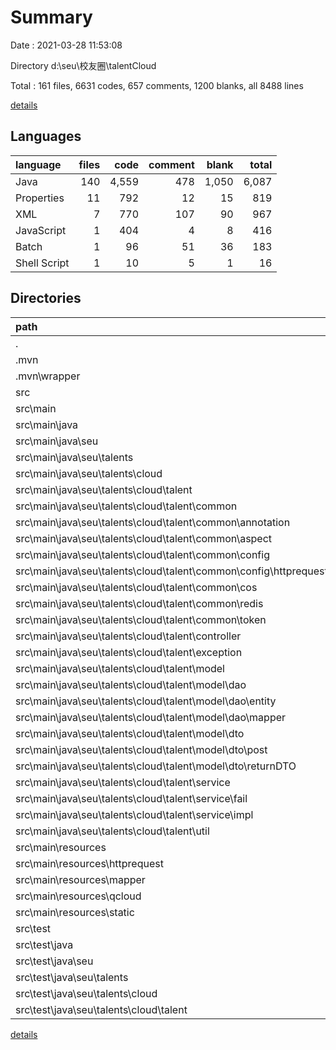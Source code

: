 # Summary

Date : 2021-03-28 11:53:08

Directory d:\seu\校友圈\talentCloud

Total : 161 files,  6631 codes, 657 comments, 1200 blanks, all 8488 lines

[details](details.md)

## Languages
| language | files | code | comment | blank | total |
| :--- | ---: | ---: | ---: | ---: | ---: |
| Java | 140 | 4,559 | 478 | 1,050 | 6,087 |
| Properties | 11 | 792 | 12 | 15 | 819 |
| XML | 7 | 770 | 107 | 90 | 967 |
| JavaScript | 1 | 404 | 4 | 8 | 416 |
| Batch | 1 | 96 | 51 | 36 | 183 |
| Shell Script | 1 | 10 | 5 | 1 | 16 |

## Directories
| path | files | code | comment | blank | total |
| :--- | ---: | ---: | ---: | ---: | ---: |
| . | 161 | 6,631 | 657 | 1,200 | 8,488 |
| .mvn | 2 | 78 | 31 | 13 | 122 |
| .mvn\wrapper | 2 | 78 | 31 | 13 | 122 |
| src | 156 | 6,129 | 469 | 1,102 | 7,700 |
| src\main | 154 | 6,097 | 469 | 1,091 | 7,657 |
| src\main\java | 137 | 4,451 | 447 | 1,027 | 5,925 |
| src\main\java\seu | 137 | 4,451 | 447 | 1,027 | 5,925 |
| src\main\java\seu\talents | 137 | 4,451 | 447 | 1,027 | 5,925 |
| src\main\java\seu\talents\cloud | 137 | 4,451 | 447 | 1,027 | 5,925 |
| src\main\java\seu\talents\cloud\talent | 137 | 4,451 | 447 | 1,027 | 5,925 |
| src\main\java\seu\talents\cloud\talent\common | 28 | 763 | 140 | 180 | 1,083 |
| src\main\java\seu\talents\cloud\talent\common\annotation | 3 | 25 | 0 | 9 | 34 |
| src\main\java\seu\talents\cloud\talent\common\aspect | 2 | 129 | 0 | 19 | 148 |
| src\main\java\seu\talents\cloud\talent\common\config | 12 | 289 | 52 | 61 | 402 |
| src\main\java\seu\talents\cloud\talent\common\config\httprequest | 6 | 107 | 0 | 23 | 130 |
| src\main\java\seu\talents\cloud\talent\common\cos | 4 | 85 | 4 | 20 | 109 |
| src\main\java\seu\talents\cloud\talent\common\redis | 2 | 72 | 1 | 22 | 95 |
| src\main\java\seu\talents\cloud\talent\common\token | 2 | 61 | 11 | 16 | 88 |
| src\main\java\seu\talents\cloud\talent\controller | 6 | 744 | 133 | 144 | 1,021 |
| src\main\java\seu\talents\cloud\talent\exception | 2 | 41 | 1 | 12 | 54 |
| src\main\java\seu\talents\cloud\talent\model | 61 | 1,080 | 58 | 329 | 1,467 |
| src\main\java\seu\talents\cloud\talent\model\dao | 33 | 613 | 12 | 182 | 807 |
| src\main\java\seu\talents\cloud\talent\model\dao\entity | 17 | 357 | 12 | 96 | 465 |
| src\main\java\seu\talents\cloud\talent\model\dao\mapper | 16 | 256 | 0 | 86 | 342 |
| src\main\java\seu\talents\cloud\talent\model\dto | 28 | 467 | 46 | 147 | 660 |
| src\main\java\seu\talents\cloud\talent\model\dto\post | 24 | 378 | 41 | 121 | 540 |
| src\main\java\seu\talents\cloud\talent\model\dto\returnDTO | 1 | 23 | 0 | 6 | 29 |
| src\main\java\seu\talents\cloud\talent\service | 31 | 1,540 | 84 | 281 | 1,905 |
| src\main\java\seu\talents\cloud\talent\service\fail | 2 | 64 | 0 | 10 | 74 |
| src\main\java\seu\talents\cloud\talent\service\impl | 17 | 1,347 | 62 | 218 | 1,627 |
| src\main\java\seu\talents\cloud\talent\util | 8 | 270 | 31 | 76 | 377 |
| src\main\resources | 17 | 1,646 | 22 | 64 | 1,732 |
| src\main\resources\httprequest | 6 | 749 | 0 | 8 | 757 |
| src\main\resources\mapper | 5 | 412 | 0 | 32 | 444 |
| src\main\resources\qcloud | 3 | 25 | 2 | 2 | 29 |
| src\main\resources\static | 1 | 404 | 4 | 8 | 416 |
| src\test | 2 | 32 | 0 | 11 | 43 |
| src\test\java | 2 | 32 | 0 | 11 | 43 |
| src\test\java\seu | 2 | 32 | 0 | 11 | 43 |
| src\test\java\seu\talents | 2 | 32 | 0 | 11 | 43 |
| src\test\java\seu\talents\cloud | 2 | 32 | 0 | 11 | 43 |
| src\test\java\seu\talents\cloud\talent | 2 | 32 | 0 | 11 | 43 |

[details](details.md)